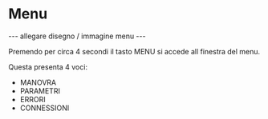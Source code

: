 # Menu

--- allegare disegno / immagine menu ---

Premendo per circa 4 secondi il tasto MENU si accede all finestra del menu.

Questa presenta 4 voci:
*   MANOVRA
*   PARAMETRI
*   ERRORI
*   CONNESSIONI

